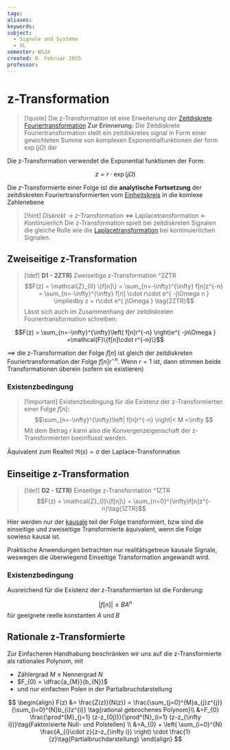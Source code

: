 ```yaml
---
tags: 
aliases: 
keywords: 
subject:
  - Signale und Systeme
  - VL
semester: WS24
created: 8. Februar 2025
professor:
---
```

 
# z-Transformation

> [!quote] Die z-Transformation ist eine Erweiterung der [Zeitdiskrete Fouriertransformation](Poissonsche%20Summenformel.md#**Zeitdiskrete**%20Fouriertransformation)
> **Zur Erinnerung:** Die Zeitdiskrete Fouriertransformation stellt ein zeitdiskretes signal in Form einer gewichteten Summe von komplexen Exponentialfunktionen der form $\exp (j\Omega)$ dar

Die z-Transformation verwendet die Exponential funktionen der Form:

$$
z=r\cdot\exp(j\Omega)
$$

Die $z$-Transformierte einer Folge ist die **analytische Fortsetzung** der zeitdiskreten Fouriertransformierten vom [Einheitskreis](../Mathematik/Kreis.md) in die komlexe Zahlenebene

> [!hint] *Diskrekt* $\to$ $z$-Transformation $\iff$ Laplacetransformation $\gets$ *Kontinuierlich*
> Die z-Transformation spielt bei zeitdiskreten Signalen die gleiche Rolle wie die [Laplacetransformation](Laplacetransformation.md) bei kontinuierlichen Signalen.

## Zweiseitige z-Transformation

> [!def] **D1 - 2ZTR)** Zweiseitige z-Transformation ^2ZTR
$$F(z) = \mathcal{Z}_{II} \{f[n]\} = \sum_{n=-\infty}^{\infty} f[n]z^{-n} = \sum_{n=-\infty}^{\infty} f[n] \cdot r\cdot e^{ -j\Omega n } \impliedby z = r\cdot e^{ j\Omega } \tag{2ZTR}$$
Lässt sich auch im Zusammenhang der zeitdiskreten Fouriertransformation schreiben:

$$F(z) = \sum_{n=-\infty}^{\infty}\left( f[n]r^{-n} \right)e^{ -jn\Omega } =\mathcal{F}\{f[n]\cdot r^{-n}\}$$

$\implies$ die z-Transformation der Folge $f[n]$ ist gleich der zeitdiskreten Fouriertransformation der Folge $f[n]r^{-n}$. Wenn $r=1$ ist, dann stimmen beide Transformationen überein (sofern sie existieren)

### Existenzbedingung

> [!important] Existenzbedingung für die Existenz der z-Transformierten einer Folge $f[n]$:
> $$\sum_{n=-\infty}^{\infty}\left| f[n]r^{-n} \right|< M <\infty $$
> Mit dem Betrag $r$ kann also die Konvergenzeigenschaft der z-Transformierten beeinflusst werden. 

Äquivalent zum Realteil $\Re (s) = \sigma$ der Laplace-Transformation

## Einseitige z-Transformation

> [!def] **D2 - 1ZTR)** Einseitige z-Transformation ^1ZTR
> $$F(z) = \mathcal{Z}_{I}\{f[n]\} = \sum_{n=0}^{\infty}f[n]z^{-n}\tag{1ZTR}$$

Hier werden nur der [kausale](Kausalität.md) teil der Folge transformiert, bzw sind die einseitige und zweiseitige Transformierte äquivalent, wenn die Folge sowieso kausal ist. 

Praktische Anwendungen betrachten nur realitätsgetreue kausale Signale, weswegen die überwiegend Einseitige Transformation angewandt wird.

### Existenzbedingung

Ausreichend für die Existenz der z-Transformierten ist die Forderung:

$$
\lvert f[n] \rvert \leq BA^{n} 
$$
für geeignete reelle konstanten $A$ und $B$

## Rationale z-Transformierte

Zur Einfacheren Handhabung beschränken wir uns auf die z-Transformierte als rationales Polynom, mit
- Zählergrad $M$ $\leq$ Nennergrad $N$
- $F_{0} = \dfrac{a_{M}}{b_{N}}$
- und nur einfachen Polen in der Partialbruchdarstellung

$$
\begin{align}
F(z) &= \frac{Z(z)}{N(z)} = \frac{\sum_{j=0}^{M}a_{j}z^{j}}{\sum_{i=0}^{N}b_{i}z^{i}} \tag{rational gebrochenes Polynom}\\
&=F_{0} \frac{\prod^{M}_{j=1} (z-z_{0j})}{\prod^{N}_{i=1} (z-z_{\infty i})}\tag{Faktorisierte Null- und Polstellen} \\
&=A_{0} + \left( \sum_{i=0}^{N} \frac{A_{i}\cdot z}{z-z_{\infty i}} \right) \cdot \frac{1}{z}\tag{Partialbruchdarstellung}
\end{align}
$$
